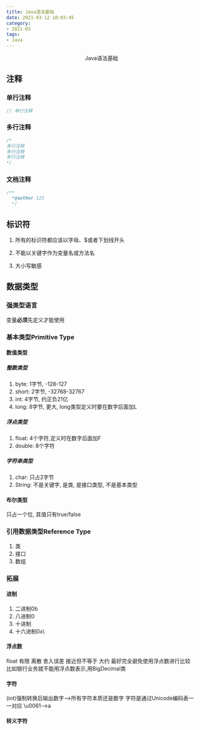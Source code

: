 ```yaml
---
title: Java语法基础
date: 2021-03-12 10:03:45
category:
- 2021-03
tags:
- Java
---
```


<center>Java语法基础</center>
<!-- more -->

## 注释

### 单行注释

```java
// 单行注释
```

### 多行注释

```java
/*
多行注释
多行注释
多行注释
*/
```

### 文档注释

```java
/**
  *@author 123
  */
```

## 标识符



1. 所有的标识符都应该以字母、$或者下划线开头

2. 不能以关键字作为变量名或方法名
3. 大小写敏感

## 数据类型

### 强类型语言

变量**必须**先定义才能使用
### 基本类型Primitive Type
#### 数值类型
##### 整数类型
1. byte: 1字节, -128-127
2. short: 2字节, -32768-32767
3. int: 4字节, 约正负21亿
4. long: 8字节, 更大, long类型定义时要在数字后面加L
##### 浮点类型
1. float: 4个字符,定义时在数字后面加F
2. double: 8个字符
##### 字符串类型
1. char: 只占2字节
2. String: 不是关键字, 是类, 是接口类型, 不是基本类型
#### 布尔类型
只占一个位, 其值只有true/false
### 引用数据类型Reference Type
1. 类
2. 接口
3. 数组
### 拓展
#### 进制
1. 二进制0b
2. 八进制0
3. 十进制
4. 十六进制0x\
#### 浮点数
float 有限 离散 舍入误差 接近但不等于 大约
最好完全避免使用浮点数进行比较
比如银行业务就不能用浮点数表示,用BigDecimal类
#### 字符
(int)强制转换后输出数字-->所有字符本质还是数字
字符是通过Unicode编码表一一对应
\u0061-->a
#### 转义字符